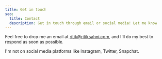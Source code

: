 ```yaml
---
title: Get in touch
seo:
  title: Contact
  description: Get in touch through email or social media! Let me know how I can help.
---
```


Feel free to drop me an email at [ritik@ritiksahni.com](mailto:ritik@ritiksahni.com), and I'll do my best to respond as soon as possible.

<!-- _Social Media:_ -->

I'm not on social media platforms like Instagram, Twitter, Snapchat.

